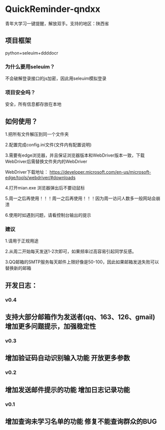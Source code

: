 # QuickReminder-qndxx
青年大学习一键提醒，解放双手。支持的地区：陕西省

## 项目框架
python+seleuim+ddddocr
### 为什么要用seleuim？
不会破解登录接口的js加密，因此用seleuim模拟登录

### 项目安全吗？
安全，所有信息都存放在本地


## 如何使用？
1.把所有文件解压到同一个文件夹

2.配置完成config.ini文件(文件内有配置说明)	

3.需要有edge浏览器，并且保证浏览器版本和WebDriver版本一致，下载WebDriver后需替换文件夹内的WebDriver

WebDriver下载地址：
https://developer.microsoft.com/en-us/microsoft-edge/tools/webdriver/#downloads

4.打开mian.exe  浏览器弹出后不要动鼠标


5.周一之后再使用！！！周一之后再使用！！！因为周一访问人数多一般网站会崩溃

6.使用时如遇到问题，请看控制台输出的提示

### 建议
1.请用于正规用途

2.从周二开始每天发送1-2次即可，如果频率过高容易引起同学反感。

3.QQ邮箱的SMTP服务每天邮件上限好像是50-100，因此如果邮箱发送失败可以替换新的邮箱






## 开发日志：
### v0.4
支持大部分邮箱作为发送者(qq、163、126、gmail)
增加更多问题提示，加强稳定性
-----------------------------------
### v0.3
增加验证码自动识别输入功能
开放更多参数
-----------------------------------
### v0.2
增加发送邮件提示的功能
增加日志记录功能
-----------------------------------
### v0.1
增加查询未学习名单的功能
修复不能查询群众的BUG
-----------------------------------
